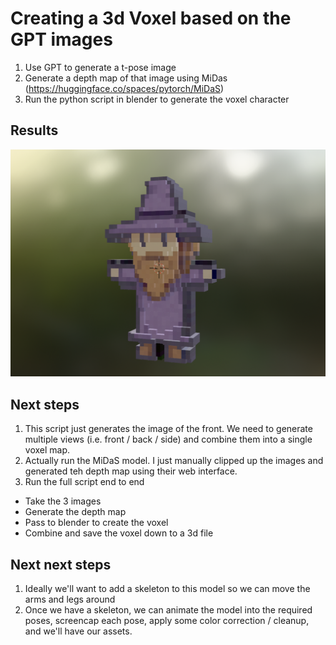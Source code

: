 # Creating a 3d Voxel based on the GPT images

1. Use GPT to generate a t-pose image
2. Generate a depth map of that image using MiDas (https://huggingface.co/spaces/pytorch/MiDaS)
3. Run the python script in blender to generate the voxel character

## Results

![Character Preview](image.png)

## Next steps

1. This script just generates the image of the front. We need to generate multiple views (i.e. front / back / side) and combine them into a single voxel map.
2. Actually run the MiDaS model. I just manually clipped up the images and generated teh depth map using their web interface.
3. Run the full script end to end

- Take the 3 images
- Generate the depth map
- Pass to blender to create the voxel
- Combine and save the voxel down to a 3d file

## Next next steps

1. Ideally we'll want to add a skeleton to this model so we can move the arms and legs around
2. Once we have a skeleton, we can animate the model into the required poses, screencap each pose, apply some color correction / cleanup, and we'll have our assets.
